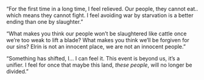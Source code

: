 “For the first time in a long time, I feel relieved. Our people, they cannot eat.. which means they cannot fight. I feel avoiding war by starvation is a better ending than one by slaughter.”

“What makes you think our people won’t be slaughtered like cattle once we’re too weak to lift a blade? What makes you think we’ll be forgiven for our sins? Elrin is not an innocent place, we are not an innocent people.”

“Something has shifted, I… I can feel it. This event is beyond us, it’s a unifier. I feel for once that maybe this land, *these people*, will no longer be divided.”